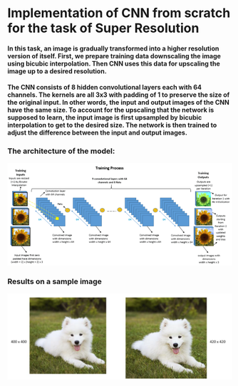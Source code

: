 # Implementation of CNN from scratch for the task of Super Resolution

#### In this task, an image is gradually transformed into a higher resolution version of itself. First, we prepare training data downscaling the image using bicubic interpolation. Then CNN uses this data for upscaling the image up to a desired resolution.

#### The CNN consists of 8 hidden convolutional layers each with 64 channels. The kernels are all 3x3 with padding of 1 to preserve the size of the original input. In other words, the input and output images of the CNN have the same size. To account for the upscaling that the network is supposed to learn, the input image is first upsampled by bicubic interpolation to get to the desired size. The network is then trained to adjust the difference between the input and output images.

### The architecture of the model:
<img src="figs/model.png" width="900">


### Results on a sample image
<img src="figs/dog.png" width="900">
